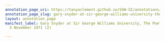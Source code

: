 ```yaml
---
annotation_page_uri: https://tanyaclement.github.io/SGW-SI/annotations/gary-snyder-at-sir-george-williams-university-the-poetry-series-5-november-1971-2--canvas-1-gary-snyder.json
annotation_page_slug: gary-snyder-at-sir-george-williams-university-the-poetry-series-5-november-1971-2--canvas-1-gary-snyder
layout: annotation_page
manifest_label: Gary Snyder at Sir George Williams University, The Poetry Series,
  5 November 1971 (2)

---
```

